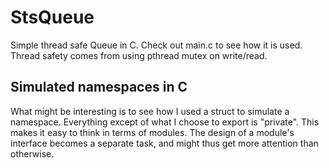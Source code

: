 # StsQueue
Simple thread safe Queue in C.
Check out main.c to see how it is used. Thread safety comes from using pthread mutex on write/read.

## Simulated namespaces in C
What might be interesting is to see how I used a struct to simulate a namespace. 
Everything except of what I choose to export is "private". This makes it easy to think in terms of modules.
The design of a module's interface becomes a separate task, and might thus get more attention than otherwise.
